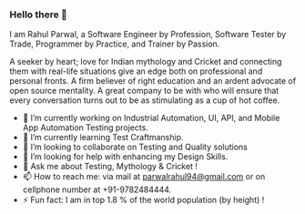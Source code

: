 ### Hello there 👋

I am Rahul Parwal, a Software Engineer by Profession, Software Tester by Trade, Programmer by Practice, and Trainer by Passion. 

A seeker by heart; love for Indian mythology and Cricket and connecting them with real-life situations give an edge both on professional and personal fronts. A firm believer of right education and an ardent advocate of open source mentality. A great company to be with who will ensure that every conversation turns out to be as stimulating as a cup of hot coffee.

- 🔭 I’m currently working on Industrial Automation, UI, API, and Mobile App Automation Testing projects.
- 🌱 I’m currently learning Test Craftmanship.
- 👯 I’m looking to collaborate on Testing and Quality solutions
- 🤔 I’m looking for help with enhancing my Design Skills.
- 💬 Ask me about Testing, Mythology & Cricket !
- 📫 How to reach me: via mail at parwalrahul94@gmail.com or on cellphone number at +91-9782484444. 
- ⚡ Fun fact: I am in top 1.8 % of the world population (by height) !

